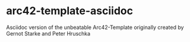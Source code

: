 arc42-template-asciidoc
=======================

Asciidoc version of the unbeatable Arc42-Template originally created by Gernot Starke and Peter Hruschka
